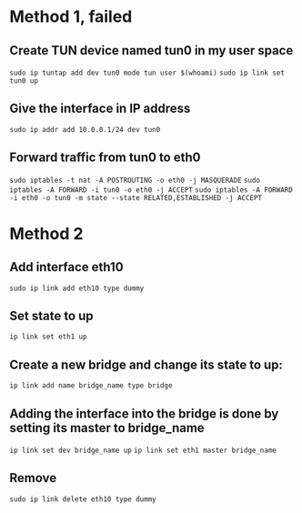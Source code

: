 # Method 1, failed
## Create TUN device named tun0 in my user space
`sudo ip tuntap add dev tun0 mode tun user $(whoami)`
`sudo ip link set tun0 up`

## Give the interface in IP address
`sudo ip addr add 10.0.0.1/24 dev tun0`

## Forward traffic from tun0 to eth0
`sudo iptables -t nat -A POSTROUTING -o eth0 -j MASQUERADE`
`sudo iptables -A FORWARD -i tun0 -o eth0 -j ACCEPT`
`sudo iptables -A FORWARD -i eth0 -o tun0 -m state --state RELATED,ESTABLISHED -j ACCEPT`

# Method 2
## Add interface eth10
`sudo ip link add eth10 type dummy`
## Set state to up
`ip link set eth1 up`
## Create a new bridge and change its state to up:
`ip link add name bridge_name type bridge`
## Adding the interface into the bridge is done by setting its master to bridge_name
`ip link set dev bridge_name up`
`ip link set eth1 master bridge_name`
## Remove
`sudo ip link delete eth10 type dummy`
